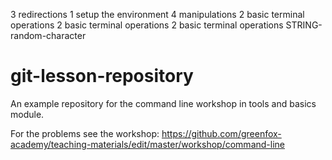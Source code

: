 3 redirections
1 setup the environment
4 manipulations
2 basic terminal operations
2 basic terminal operations
2 basic terminal operations
STRING-random-character 
# git-lesson-repository
An example repository for the command line workshop in tools and basics module.

For the problems see the workshop: https://github.com/greenfox-academy/teaching-materials/edit/master/workshop/command-line

